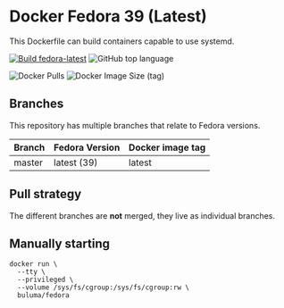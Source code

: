 Docker Fedora 39 (Latest)
=====================

This Dockerfile can build containers capable to use systemd.

[![Build fedora-latest](https://github.com/buluma/fedora/actions/workflows/fedora-39.yml/badge.svg?branch=main)](https://github.com/buluma/fedora/actions/workflows/fedora-39.yml)
![GitHub top language](https://img.shields.io/github/languages/top/buluma/docker-fedora)

![Docker Pulls](https://img.shields.io/docker/pulls/buluma/fedora?label=pulls&logo=docker&logoColor=white)
![Docker Image Size (tag)](https://img.shields.io/docker/image-size/buluma/fedora/latest?logo=docker&logoColor=white&label=latest)

Branches
--------

This repository has multiple branches that relate to Fedora versions.

|Branch |Fedora Version|Docker image tag|
|-------|--------------|----------------|
|master |latest (39)   |latest          |

Pull strategy
-------------

The different branches are **not** merged, they live as individual branches.

Manually starting
-----------------

```
docker run \
  --tty \
  --privileged \
  --volume /sys/fs/cgroup:/sys/fs/cgroup:rw \
  buluma/fedora
```
